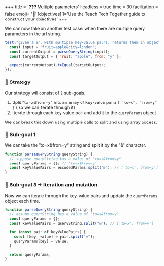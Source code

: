 +++
title = '❓❓❓ Multiple parameters'
headless = true
time = 30
facilitation = false
emoji= '🧩'
[objectives]
    1='Use the Teach Tech Together guide to construct your objectives'
+++

We can now take on another test case: when there are multiple query parameters in the url string.

```js
test("given a url with multiple key-value pairs, returns them in object object form", function () {
  const input = "fruit=apple&city=london";
  const currentOutput = parseQueryString(input);
  const targetOutput = { fruit: "apple", from: "y" };

  expect(currentOutput).toEqual(targetOutput);
});
```

### 🧭 Strategy

Our strategy will consist of 2 sub-goals.

1. Split "to=x&from=y" into an array of key-value pairs `[ "to=x", "from=y" ]` ( so we can iterate through it)
1. Iterate through each key-value pair and add it to the `queryParams` object

We can break this down using multiple calls to split and using array access.

### 🎯 Sub-goal 1

We can take the "to=x&from=y" string and split it by the "&" character.

```js {linenos=table,hl_lines=[5] ,linenostart=1}
function parseQueryString(queryString) {
  // suppose queryString has a value of "to=x&from=y"
  const queryParams = {}; // 'to=x&from=y'
  const keyValuePairs = encodedParams.split("&"); // ['to=x', from=y']
}
```

### 🎯 Sub-goal 3 -> Iteration and mutation

Now we can iterate through the key-value pairs and update the `queryParams` object each time.

```js {linenos=table,hl_lines=["6-8"] ,linenostart=1}
function parseQueryString(queryString) {
  // assume queryString has a value of 'to=x&from=y'
  const queryParams = {};
  const keyValuePairs = queryString.split("&"); // ['to=x', from=y']

  for (const pair of keyValuePairs) {
    const [key, value] = pair.split("=");
    queryParams[key] = value;
  }

  return queryParams;
}
```
